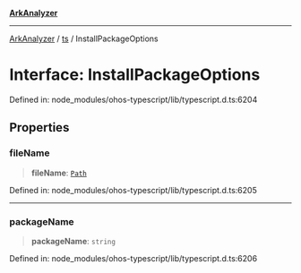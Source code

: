 [**ArkAnalyzer**](../../../../README.md)

***

[ArkAnalyzer](../../../../globals.md) / [ts](../README.md) / InstallPackageOptions

# Interface: InstallPackageOptions

Defined in: node\_modules/ohos-typescript/lib/typescript.d.ts:6204

## Properties

### fileName

> **fileName**: [`Path`](../type-aliases/Path.md)

Defined in: node\_modules/ohos-typescript/lib/typescript.d.ts:6205

***

### packageName

> **packageName**: `string`

Defined in: node\_modules/ohos-typescript/lib/typescript.d.ts:6206
